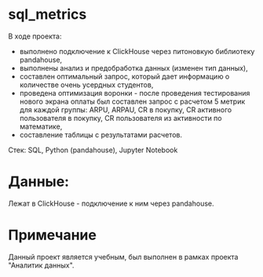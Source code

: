 # sql_metrics
В ходе проекта:
- выполнено подключение к ClickHouse через питоновкую библиотеку pandahouse,
- выполнены анализ и предобработка данных (изменен тип данных),
- составлен оптимальный запрос, который дает информацию о количестве очень усердных студентов,
- проведена оптимизация воронки - после проведения тестирования нового экрана оплаты был составлен запрос с расчетом 5 метрик для каждой группы: ARPU, ARPAU, CR в покупку, СR активного пользователя в покупку, CR пользователя из активности по математике,
- составление таблицы с результатами расчетов.

Стек: SQL, Python (pandahouse), Jupyter Notebook

# Данные:
Лежат в ClickHouse - подключение к ним через pandahouse.

# Примечание
Данный проект является учебным, был выполнен в рамках проекта "Аналитик данных".
